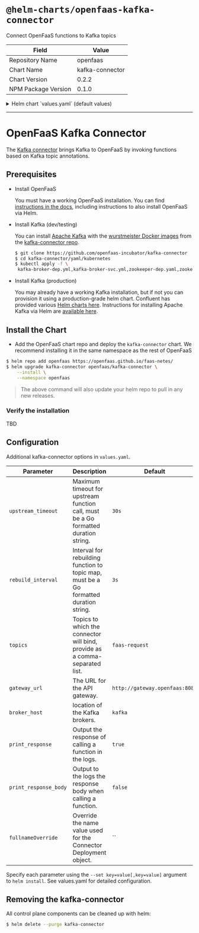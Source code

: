 # `@helm-charts/openfaas-kafka-connector`

Connect OpenFaaS functions to Kafka topics

| Field               | Value           |
| ------------------- | --------------- |
| Repository Name     | openfaas        |
| Chart Name          | kafka-connector |
| Chart Version       | 0.2.2           |
| NPM Package Version | 0.1.0           |

<details>

<summary>Helm chart `values.yaml` (default values)</summary>

```yaml
image: openfaas/kafka-connector:0.3.3
replicas: 1
gateway_url: http://gateway.openfaas:8080
topics: faas-request
print_response: true
print_response_body: false
broker_host: kafka
basic_auth: true

nodeSelector: {}

tolerations: []

affinity: {}
```

</details>

---

# OpenFaaS Kafka Connector

The [Kafka connector](https://github.com/openfaas-incubator/kafka-connector) brings Kafka to OpenFaaS by invoking functions based on Kafka topic annotations.

## Prerequisites

- Install OpenFaaS

  You must have a working OpenFaaS installation. You can find [instructions in the docs](https://docs.openfaas.com/deployment/kubernetes/#pick-helm-or-yaml-files-for-deployment-a-or-b), including instructions to also install OpenFaaS via Helm.

- Install Kafka (dev/testing)

  You can install [Apache Kafka](https://kafka.apache.org/) with the [wurstmeister Docker images](https://github.com/wurstmeister/kafka-docker) from the [kafka-connector repo](https://github.com/openfaas-incubator/kafka-connector).

  ```sh
  $ git clone https://github.com/openfaas-incubator/kafka-connector
  $ cd kafka-connector/yaml/kubernetes
  $ kubectl apply -f \
   kafka-broker-dep.yml,kafka-broker-svc.yml,zookeeper-dep.yaml,zookeeper-svc.yaml
  ```

- Install Kafka (production)

  You may already have a working Kafka installation, but if not you can provision it using a production-grade helm chart. Confluent has provided various [Helm charts here](https://github.com/confluentinc/cp-helm-charts). Instructions for installing Apache Kafka via Helm are [available here](https://github.com/helm/charts/tree/master/incubator/kafka#installing-the-chart).

## Install the Chart

- Add the OpenFaaS chart repo and deploy the `kafka-connector` chart. We recommend installing it in the same namespace as the rest of OpenFaaS

```sh
$ helm repo add openfaas https://openfaas.github.io/faas-netes/
$ helm upgrade kafka-connector openfaas/kafka-connector \
    --install \
    --namespace openfaas
```

> The above command will also update your helm repo to pull in any new releases.

### Verify the installation

TBD

## Configuration

Additional kafka-connector options in `values.yaml`.

| Parameter             | Description                                                                            | Default                        |
| --------------------- | -------------------------------------------------------------------------------------- | ------------------------------ |
| `upstream_timeout`    | Maximum timeout for upstream function call, must be a Go formatted duration string.    | `30s`                          |
| `rebuild_interval`    | Interval for rebuilding function to topic map, must be a Go formatted duration string. | `3s`                           |
| `topics`              | Topics to which the connector will bind, provide as a comma-separated list.            | `faas-request`                 |
| `gateway_url`         | The URL for the API gateway.                                                           | `http://gateway.openfaas:8080` |
| `broker_host`         | location of the Kafka brokers.                                                         | `kafka`                        |
| `print_response`      | Output the response of calling a function in the logs.                                 | `true`                         |
| `print_response_body` | Output to the logs the response body when calling a function.                          | `false`                        |
| `fullnameOverride`    | Override the name value used for the Connector Deployment object.                      | ``                             |

Specify each parameter using the `--set key=value[,key=value]` argument to `helm install`.
See values.yaml for detailed configuration.

## Removing the kafka-connector

All control plane components can be cleaned up with helm:

```sh
$ helm delete --purge kafka-connector
```
